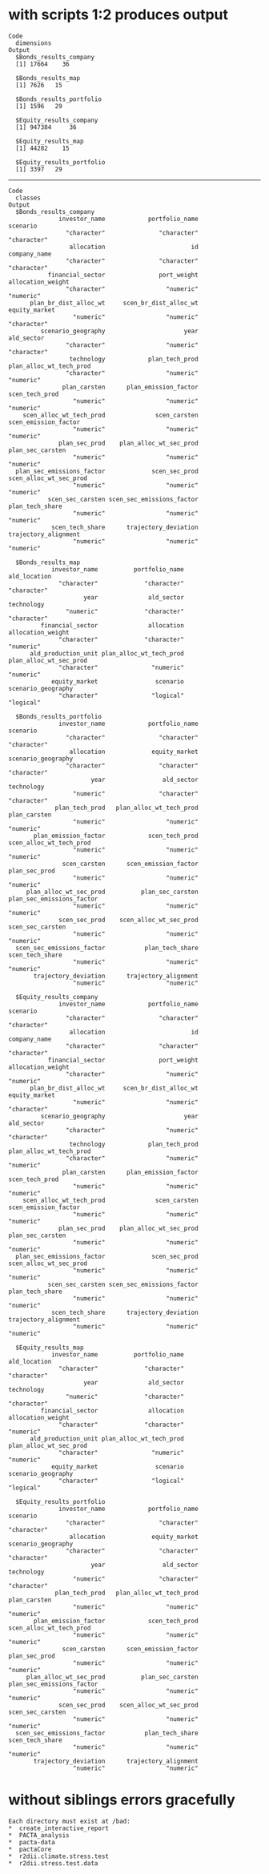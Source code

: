 # with scripts 1:2 produces output

    Code
      dimensions
    Output
      $Bonds_results_company
      [1] 17664    36
      
      $Bonds_results_map
      [1] 7626   15
      
      $Bonds_results_portfolio
      [1] 1596   29
      
      $Equity_results_company
      [1] 947384     36
      
      $Equity_results_map
      [1] 44282    15
      
      $Equity_results_portfolio
      [1] 3397   29
      

---

    Code
      classes
    Output
      $Bonds_results_company
                  investor_name            portfolio_name                  scenario 
                    "character"               "character"               "character" 
                     allocation                        id              company_name 
                    "character"               "character"               "character" 
               financial_sector               port_weight         allocation_weight 
                    "character"                 "numeric"                 "numeric" 
          plan_br_dist_alloc_wt     scen_br_dist_alloc_wt             equity_market 
                      "numeric"                 "numeric"               "character" 
             scenario_geography                      year                ald_sector 
                    "character"                 "numeric"               "character" 
                     technology            plan_tech_prod   plan_alloc_wt_tech_prod 
                    "character"                 "numeric"                 "numeric" 
                   plan_carsten      plan_emission_factor            scen_tech_prod 
                      "numeric"                 "numeric"                 "numeric" 
        scen_alloc_wt_tech_prod              scen_carsten      scen_emission_factor 
                      "numeric"                 "numeric"                 "numeric" 
                  plan_sec_prod    plan_alloc_wt_sec_prod          plan_sec_carsten 
                      "numeric"                 "numeric"                 "numeric" 
      plan_sec_emissions_factor             scen_sec_prod    scen_alloc_wt_sec_prod 
                      "numeric"                 "numeric"                 "numeric" 
               scen_sec_carsten scen_sec_emissions_factor           plan_tech_share 
                      "numeric"                 "numeric"                 "numeric" 
                scen_tech_share      trajectory_deviation      trajectory_alignment 
                      "numeric"                 "numeric"                 "numeric" 
      
      $Bonds_results_map
                investor_name          portfolio_name            ald_location 
                  "character"             "character"             "character" 
                         year              ald_sector              technology 
                    "numeric"             "character"             "character" 
             financial_sector              allocation       allocation_weight 
                  "character"             "character"               "numeric" 
          ald_production_unit plan_alloc_wt_tech_prod  plan_alloc_wt_sec_prod 
                  "character"               "numeric"               "numeric" 
                equity_market                scenario      scenario_geography 
                  "character"               "logical"               "logical" 
      
      $Bonds_results_portfolio
                  investor_name            portfolio_name                  scenario 
                    "character"               "character"               "character" 
                     allocation             equity_market        scenario_geography 
                    "character"               "character"               "character" 
                           year                ald_sector                technology 
                      "numeric"               "character"               "character" 
                 plan_tech_prod   plan_alloc_wt_tech_prod              plan_carsten 
                      "numeric"                 "numeric"                 "numeric" 
           plan_emission_factor            scen_tech_prod   scen_alloc_wt_tech_prod 
                      "numeric"                 "numeric"                 "numeric" 
                   scen_carsten      scen_emission_factor             plan_sec_prod 
                      "numeric"                 "numeric"                 "numeric" 
         plan_alloc_wt_sec_prod          plan_sec_carsten plan_sec_emissions_factor 
                      "numeric"                 "numeric"                 "numeric" 
                  scen_sec_prod    scen_alloc_wt_sec_prod          scen_sec_carsten 
                      "numeric"                 "numeric"                 "numeric" 
      scen_sec_emissions_factor           plan_tech_share           scen_tech_share 
                      "numeric"                 "numeric"                 "numeric" 
           trajectory_deviation      trajectory_alignment 
                      "numeric"                 "numeric" 
      
      $Equity_results_company
                  investor_name            portfolio_name                  scenario 
                    "character"               "character"               "character" 
                     allocation                        id              company_name 
                    "character"               "character"               "character" 
               financial_sector               port_weight         allocation_weight 
                    "character"                 "numeric"                 "numeric" 
          plan_br_dist_alloc_wt     scen_br_dist_alloc_wt             equity_market 
                      "numeric"                 "numeric"               "character" 
             scenario_geography                      year                ald_sector 
                    "character"                 "numeric"               "character" 
                     technology            plan_tech_prod   plan_alloc_wt_tech_prod 
                    "character"                 "numeric"                 "numeric" 
                   plan_carsten      plan_emission_factor            scen_tech_prod 
                      "numeric"                 "numeric"                 "numeric" 
        scen_alloc_wt_tech_prod              scen_carsten      scen_emission_factor 
                      "numeric"                 "numeric"                 "numeric" 
                  plan_sec_prod    plan_alloc_wt_sec_prod          plan_sec_carsten 
                      "numeric"                 "numeric"                 "numeric" 
      plan_sec_emissions_factor             scen_sec_prod    scen_alloc_wt_sec_prod 
                      "numeric"                 "numeric"                 "numeric" 
               scen_sec_carsten scen_sec_emissions_factor           plan_tech_share 
                      "numeric"                 "numeric"                 "numeric" 
                scen_tech_share      trajectory_deviation      trajectory_alignment 
                      "numeric"                 "numeric"                 "numeric" 
      
      $Equity_results_map
                investor_name          portfolio_name            ald_location 
                  "character"             "character"             "character" 
                         year              ald_sector              technology 
                    "numeric"             "character"             "character" 
             financial_sector              allocation       allocation_weight 
                  "character"             "character"               "numeric" 
          ald_production_unit plan_alloc_wt_tech_prod  plan_alloc_wt_sec_prod 
                  "character"               "numeric"               "numeric" 
                equity_market                scenario      scenario_geography 
                  "character"               "logical"               "logical" 
      
      $Equity_results_portfolio
                  investor_name            portfolio_name                  scenario 
                    "character"               "character"               "character" 
                     allocation             equity_market        scenario_geography 
                    "character"               "character"               "character" 
                           year                ald_sector                technology 
                      "numeric"               "character"               "character" 
                 plan_tech_prod   plan_alloc_wt_tech_prod              plan_carsten 
                      "numeric"                 "numeric"                 "numeric" 
           plan_emission_factor            scen_tech_prod   scen_alloc_wt_tech_prod 
                      "numeric"                 "numeric"                 "numeric" 
                   scen_carsten      scen_emission_factor             plan_sec_prod 
                      "numeric"                 "numeric"                 "numeric" 
         plan_alloc_wt_sec_prod          plan_sec_carsten plan_sec_emissions_factor 
                      "numeric"                 "numeric"                 "numeric" 
                  scen_sec_prod    scen_alloc_wt_sec_prod          scen_sec_carsten 
                      "numeric"                 "numeric"                 "numeric" 
      scen_sec_emissions_factor           plan_tech_share           scen_tech_share 
                      "numeric"                 "numeric"                 "numeric" 
           trajectory_deviation      trajectory_alignment 
                      "numeric"                 "numeric" 
      

# without siblings errors gracefully

    Each directory must exist at /bad:
    *  create_interactive_report
    *  PACTA_analysis
    *  pacta-data
    *  pactaCore
    *  r2dii.climate.stress.test
    *  r2dii.stress.test.data

